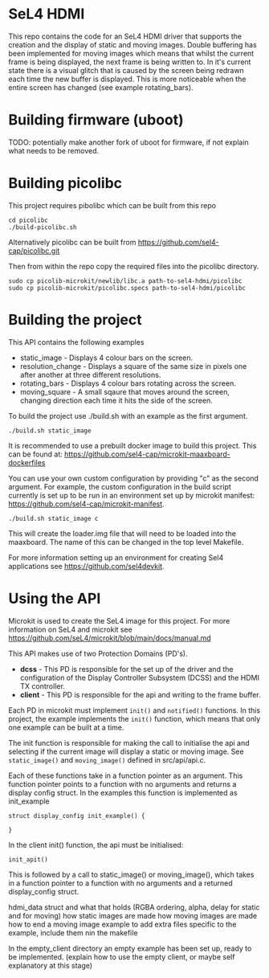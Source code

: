 # SeL4 HDMI

This repo contains the code for an SeL4 HDMI driver that supports the creation and the display of static and moving images. Double buffering has been implemented for moving images which means that whilst the current frame is being displayed, the next frame is being written to. In it's current state there is a visual glitch that is caused by the screen being redrawn each time the new buffer is displayed. This is more noticeable when the entire screen has changed (see example rotating_bars). 

# Building firmware (uboot)

TODO: potentially make another fork of uboot for firmware, if not explain what needs to be removed.

# Building picolibc

This project requires pibolibc which can be built from this repo

```
cd picolibc
./build-picolibc.sh
```
Alternatively picolibc can be built from https://github.com/sel4-cap/picolibc.git

Then from within the repo copy the required files into the picolibc directory.

```
sudo cp picolib-microkit/newlib/libc.a path-to-sel4-hdmi/picolibc
sudo cp picolib-microkit/picolibc.specs path-to-sel4-hdmi/picolibc
```

# Building the project

This API contains the following examples

* static_image - Displays 4 colour bars on the screen.
* resolution_change - Displays a square of the same size in pixels one after another at three different resolutions.
* rotating_bars - Displays 4 colour bars rotating across the screen.
* moving_square - A small sqaure that moves around the screen, changing direction each time it hits the side of the screen.

To build the project use ./build.sh with an example as the first argument.

```./build.sh static_image ```

It is recommended to use a prebuilt docker image to build this project. This can be found at: https://github.com/sel4-cap/microkit-maaxboard-dockerfiles

You can use your own custom configuration by providing "c" as the second argument. For example, the custom configuration in the build script currently is set up to be run in an environment set up by microkit manifest: https://github.com/sel4-cap/microkit-manifest.

```./build.sh static_image c```

This will create the loader.img file that will need to be loaded into the maaxboard. The name of this can be changed in the top level Makefile.

For more information setting up an environment for creating Sel4 applications see https://github.com/sel4devkit.

# Using the API

Microkit is used to create the SeL4 image for this project. For more information on SeL4 and microkit see https://github.com/seL4/microkit/blob/main/docs/manual.md

This API makes use of two Protection Domains (PD's). 

* **dcss** - This PD is responsible for the set up of the driver and the configuration of the Display Controller Subsystem (DCSS) and the HDMI TX controller.
* **client** - This PD is responsible for the api and writing to the frame buffer. 

Each PD in microkit must implement ```init()``` and ```notified()``` functions. In this project, the example implements the ```init()``` function, which means that only one example can be built at a time.

The init function is responsible for making the call to initialise the api and selecting if the current image will display a static or moving image. See ```static_image()``` and ```moving_image()``` defined in src/api/api.c.

Each of these functions take in a function pointer as an argument. This function pointer points to a function with no arguments and returns a display config struct. In the examples this function is implemented as init_example

```
struct display_config init_example() {

}

```









In the client init() function, the api must be initialised:

``` init_apit() ```

This is followed by a call to static_image() or moving_image(), which takes in a function pointer to a function with no arguments and a returned display_config struct.   





hdmi_data struct and what that holds (RGBA ordering, alpha, delay for static and for moving)
how static images are made
how moving images are made
how to end a moving image example
to add extra files specific to the example, include them nin the makefile 


In the empty_client directory an empty example has been set up, ready to be implemented. (explain how to use the empty client, or maybe self explanatory at this stage)
